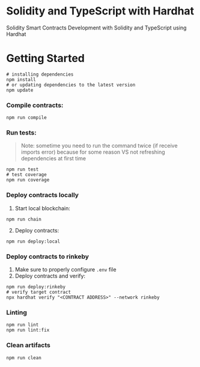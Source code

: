 # Solidity and TypeScript with Hardhat

Solidity Smart Contracts Development with Solidity and TypeScript using Hardhat

# Getting Started
```shell
# installing dependencies
npm install
# or updating dependencies to the latest version
npm update
```
### Compile contracts:
```shell
npm run compile
```
### Run tests:
> Note: sometime you need to run the command twice (if receive imports error) because for some reason VS not refreshing dependencies at first time
```shell
npm run test
# test coverage
npm run coverage
```
### Deploy contracts locally
1. Start local blockchain:
```shell
npm run chain
```

2. Deploy contracts:
```shell
npm run deploy:local
```
### Deploy contracts to rinkeby
1. Make sure to properly configure `.env` file
2. Deploy contracts and verify:
```shell
npm run deploy:rinkeby
# verify target contract
npx hardhat verify "<CONTRACT ADDRESS>" --network rinkeby
```
### Linting
```shell
npm run lint
npm run lint:fix
```
### Clean artifacts
```shell
npm run clean
```